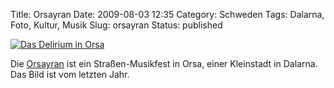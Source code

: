 Title: Orsayran
Date: 2009-08-03 12:35
Category: Schweden
Tags: Dalarna, Foto, Kultur, Musik
Slug: orsayran
Status: published

[![Das Delirium in
Orsa](/pic/orsayrapojkar_s.jpg "Das Delirium in Orsa")](/pic/orsayrapojkar_l.jpg)

Die [Orsayran](http://orsayran.se/) ist ein Straßen-Musikfest in Orsa,
einer Kleinstadt in Dalarna. Das Bild ist vom letzten Jahr.


